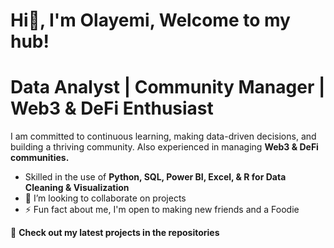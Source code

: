 # Hi👋, I'm Olayemi, Welcome to my hub!
# Data Analyst | Community Manager | Web3 & DeFi Enthusiast 

I am committed to continuous learning, making data-driven decisions, and building a thriving community. 
Also experienced in managing **Web3 & DeFi communities.**
- Skilled in the use of **Python, SQL, Power BI, Excel, & R for Data Cleaning & Visualization**
- 💞️ I’m looking to collaborate on projects
- ⚡ Fun fact about me, I'm open to making new friends and a Foodie
  
🚀 **Check out my latest projects in the repositories** 



<!---
theOlayems/theOlayems is a ✨ special ✨ repository because its `README.md` (this file) appears on your GitHub profile.
You can click the Preview link to take a look at your changes.
--->
